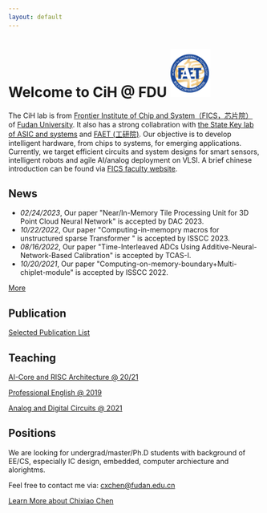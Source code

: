 ```yaml
---
layout: default
---
```


# Welcome to CiH @ FDU ![faet](./assets/img/faetlog.png)

The CiH lab is from [Frontier Institute of Chip and System（FICS，芯片院）](https://fics.fudan.edu.cn/) of [Fudan University](http://www.fudan.edu.cn). It also has a strong collabration with [the State Key lab of ASIC and systems](http://sme.fudan.edu.cn) and [FAET (工研院)](http://faet.fudan.edu.cn/).
Our objective is to develop intelligent hardware, from chips to systems, for emerging applications.
Currently, we target efficient circuits and system designs for smart sensors, intelligent robots and agile AI/analog deployment on VLSI.
A brief chinese introduction can be found via [FICS faculty website](https://fics.fudan.edu.cn/4c/e6/c22621a412902/page.htm).




## News
* _02/24/2023_, Our paper "Near/In-Memory Tile Processing Unit for 3D Point Cloud Neural Network" is accepted by DAC 2023.
* _10/22/2022_, Our paper "Computing-in-memopry macros for unstructured sparse Transformer " is accepted by ISSCC 2023.
* _08/16/2022_, Our paper "Time-Interleaved ADCs Using Additive-Neural-Network-Based Calibration" is accepted by TCAS-I.
* _10/20/2021_, Our paper "Computing-on-memory-boundary+Multi-chiplet-module" is accepted by ISSCC 2022.





[More](./news.md)

## Publication

[Selected Publication List](./pub.md)

## Teaching


[AI-Core and RISC Architecture @ 20/21](https://elearning.fudan.edu.cn/courses/26051)

[Professional English @ 2019](./course/peng.md)

[Analog and Digital Circuits @ 2021](./course/ckt21.md)

## Positions

We are looking for undergrad/master/Ph.D students with background of EE/CS, especially IC design, embedded, computer archiecture and alorightms. 

Feel free to contact me via: cxchen@fudan.edu.cn  

[Learn More about Chixiao Chen](./cxchen.md)


